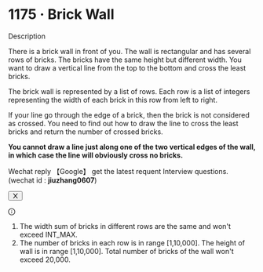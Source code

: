 <h1>1175 · Brick Wall</h1>
<div data-h5="false" class="content-wrapper-bgslg"><div class="sub-title-D4Ea3 with-action-U2Xi7">Description</div><div class="react-markdown react-markdown-xncmA"><p>There is a brick wall in front of you. The wall is rectangular and has several rows of bricks. The bricks have the same height but different width. You want to draw a vertical line from the top to the bottom and cross the least bricks.</p>
<p>The brick wall is represented by a list of rows. Each row is a list of integers representing the width of each brick in this row from left to right.</p>
<p>If your line go through the edge of a brick, then the brick is not considered as crossed. You need to find out how to draw the line to cross the least bricks and return the number of crossed bricks.</p>
<p><strong>You cannot draw a line just along one of the two vertical edges of the wall, in which case the line will obviously cross no bricks.</strong></p></div><div data-show="true" class="ant-alert ant-alert-info ant-alert-with-description ant-alert-no-icon connection-pXLnw" role="alert" style="margin-bottom: 16px;"><div class="ant-alert-content"><div class="ant-alert-description"><div class="react-markdown react-markdown-xncmA"><p>Wechat reply  【Google】 get the latest requent Interview questions. (wechat id : <strong>jiuzhang0607</strong>)</p></div></div></div><button type="button" class="ant-alert-close-icon" tabindex="0"><span role="img" aria-label="close" class="anticon anticon-close"><svg viewBox="64 64 896 896" focusable="false" data-icon="close" width="1em" height="1em" fill="currentColor" aria-hidden="true"><path d="M563.8 512l262.5-312.9c4.4-5.2.7-13.1-6.1-13.1h-79.8c-4.7 0-9.2 2.1-12.3 5.7L511.6 449.8 295.1 191.7c-3-3.6-7.5-5.7-12.3-5.7H203c-6.8 0-10.5 7.9-6.1 13.1L459.4 512 196.9 824.9A7.95 7.95 0 00203 838h79.8c4.7 0 9.2-2.1 12.3-5.7l216.5-258.1 216.5 258.1c3 3.6 7.5 5.7 12.3 5.7h79.8c6.8 0 10.5-7.9 6.1-13.1L563.8 512z"></path></svg></span></button></div><div data-show="true" class="ant-alert ant-alert-info ant-alert-with-description notice-tn1L9" role="alert"><span role="img" aria-label="info-circle" class="anticon anticon-info-circle ant-alert-icon"><svg viewBox="64 64 896 896" focusable="false" data-icon="info-circle" width="1em" height="1em" fill="currentColor" aria-hidden="true"><path d="M512 64C264.6 64 64 264.6 64 512s200.6 448 448 448 448-200.6 448-448S759.4 64 512 64zm0 820c-205.4 0-372-166.6-372-372s166.6-372 372-372 372 166.6 372 372-166.6 372-372 372z"></path><path d="M464 336a48 48 0 1096 0 48 48 0 10-96 0zm72 112h-48c-4.4 0-8 3.6-8 8v272c0 4.4 3.6 8 8 8h48c4.4 0 8-3.6 8-8V456c0-4.4-3.6-8-8-8z"></path></svg></span><div class="ant-alert-content"><div class="ant-alert-description"><div class="react-markdown react-markdown-xncmA"><ol>
<li>The width sum of bricks in different rows are the same and won't exceed INT_MAX.</li>
<li>The number of bricks in each row is in range [1,10,000]. The height of wall is in range [1,10,000]. Total number of bricks of the wall won't exceed 20,000.</li>
</ol></div></div></div></div></div>